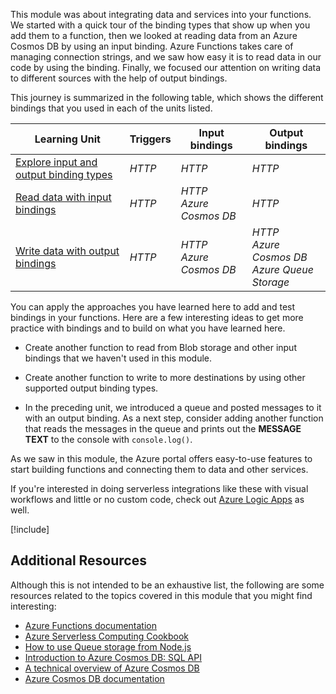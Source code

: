 This module was about integrating data and services into your functions. We started with a quick tour of the binding types that show up when you add them to a function, then we looked at reading data from an Azure Cosmos DB by using an input binding. Azure Functions takes care of managing connection strings, and we saw how easy it is to read data in our code by using the binding. Finally, we focused our attention on writing data to different sources with the help of output bindings.

This journey is summarized in the following table, which shows the different bindings that you used in each of the units listed.

| Learning Unit | Triggers | Input bindings | Output bindings |
|---|---|---|---|
| [Explore input and output binding types](../2-explore-input-and-output-binding-types-portal-lesson.yml) | _HTTP_ | _HTTP_ | _HTTP_ |
| [Read data with input bindings](../4-read-data-with-input-bindings-portal-lesson.yml) | _HTTP_ | _HTTP_<br/>_Azure Cosmos DB_ | _HTTP_ |
| [Write data with output bindings](../6-write-data-with-output-bindings-portal-lesson.yml) | _HTTP_ | _HTTP_<br/>_Azure Cosmos DB_ | _HTTP_<br/>_Azure Cosmos DB_<br/>_Azure Queue Storage_ |

You can apply the approaches you have learned here to add and test bindings in your functions. Here are a few interesting ideas to get more practice with bindings and to build on what you have learned here.

* Create another function to read from Blob storage and other input bindings that we haven't used in this module.

* Create another function to write to more destinations by using other supported output binding types.

* In the preceding unit, we introduced a queue and posted messages to it with an output binding. As a next step, consider adding another function that reads the messages in the queue and prints out the **MESSAGE TEXT** to the console with `console.log()`.

As we saw in this module, the Azure portal offers easy-to-use features to start building functions and connecting them to data and other services.

If you're interested in doing serverless integrations like these with visual workflows and little or no custom code, check out [Azure Logic Apps](https://azure.microsoft.com/services/logic-apps/) as well.

[!include[](../../../includes/azure-sandbox-cleanup.md)]

## Additional Resources

Although this is not intended to be an exhaustive list, the following are some resources related to the topics covered in this module that you might find interesting:

* [Azure Functions documentation](/azure/azure-functions/)
* [Azure Serverless Computing Cookbook](https://azure.microsoft.com/resources/azure-serverless-computing-cookbook/)
* [How to use Queue storage from Node.js](/azure/storage/queues/storage-nodejs-how-to-use-queues)
* [Introduction to Azure Cosmos DB: SQL API](/azure/cosmos-db/sql-api-introduction)
* [A technical overview of Azure Cosmos DB](https://azure.microsoft.com/blog/a-technical-overview-of-azure-cosmos-db/)
* [Azure Cosmos DB documentation](/azure/cosmos-db/)